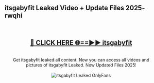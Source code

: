 <h2>itsgabyfit Leaked Video + Update Files 2025- rwqhi</h2>
<br>
<div align="center">
<h2><a href="https://libra.edu.pl?itsgabyfit" rel="nofollow">🔴 CLICK HERE 🌐==►► itsgabyfit</a></h2>
<br>
Get itsgabyfit leaked all content. Now you can access all videos and pictures of itsgabyfit Leaked. New Updated Files 2025!
<br>
<br>
<a href="https://libra.edu.pl?itsgabyfit" rel="nofollow" data-target="animated-image.originalLink"><img src="https://i.ibb.co.com/WyWwxjT/player-gif2.gif" alt="itsgabyfit Leaked OnlyFans" style="max-width: 100%; display: inline-block;" data-target="animated-image.originalImage"></a>
</div>
<br>